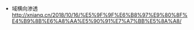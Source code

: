 - 域横向渗透 http://xnianq.cn/2018/10/16/%E5%9F%9F%E6%B8%97%E9%80%8F%E4%B9%8B%E6%A8%AA%E5%90%91%E7%A7%BB%E5%8A%A8/